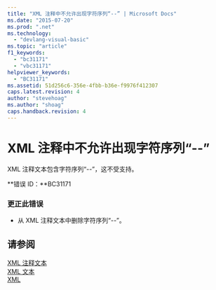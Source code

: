 ```yaml
---
title: "XML 注释中不允许出现字符序列“--” | Microsoft Docs"
ms.date: "2015-07-20"
ms.prod: ".net"
ms.technology: 
  - "devlang-visual-basic"
ms.topic: "article"
f1_keywords: 
  - "bc31171"
  - "vbc31171"
helpviewer_keywords: 
  - "BC31171"
ms.assetid: 51d256c6-356e-4fbb-b36e-f9976f412307
caps.latest.revision: 4
author: "stevehoag"
ms.author: "shoag"
caps.handback.revision: 4
---
```

# XML 注释中不允许出现字符序列“--”
XML 注释文本包含字符序列“\-\-”，这不受支持。  
  
 **错误 ID：**BC31171  
  
### 更正此错误  
  
-   从 XML 注释文本中删除字符序列“\-\-”。  
  
## 请参阅  
 [XML 注释文本](../../visual-basic/language-reference/xml-literals/xml-comment-literal.md)   
 [XML 文本](../../visual-basic/language-reference/xml-literals/index.md)   
 [XML](../../visual-basic/programming-guide/language-features/xml/index.md)